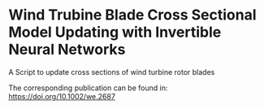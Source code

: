 # Wind Trubine Blade Cross Sectional Model Updating with Invertible Neural Networks

A Script to update cross sections of wind turbine rotor blades

The corresponding publication can be found in:
 https://doi.org/10.1002/we.2687
